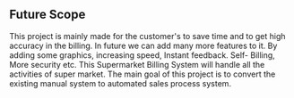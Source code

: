 ## Future Scope ##
This project is mainly made for the customer's to save time and to get high accuracy in the billing. 
In future we can add many more features to it. By adding some graphics, increasing speed, Instant feedback. Self- Billing, More security etc.
This Supermarket Billing System will handle all the activities of super market.
The main goal of this project is to convert the existing manual system to automated sales process system.

